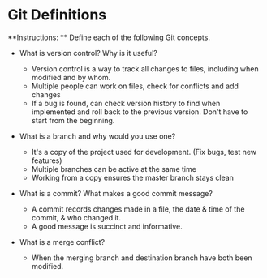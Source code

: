 # Git Definitions

**Instructions: ** Define each of the following Git concepts.

* What is version control?  Why is it useful?
  * Version control is a way to track all changes to files, including when modified and by whom.
  * Multiple people can work on files, check for conflicts and add changes
  * If a bug is found, can check version history to find when implemented and roll back to the previous version. Don't have to start from the beginning.

* What is a branch and why would you use one?
  * It's a copy of the project used for development. (Fix bugs, test new features)
  * Multiple branches can be active at the same time
  * Working from a copy ensures the master branch stays clean

* What is a commit? What makes a good commit message?
  * A commit records changes made in a file, the date & time of the commit, & who changed it.
  * A good message is succinct and informative.

* What is a merge conflict?
  * When the merging branch and destination branch have both been modified.

